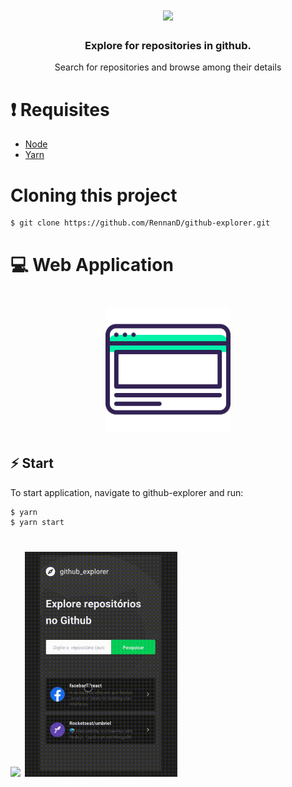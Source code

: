 <h1 align="center" background="#2193f6">
    <img src = "./src/assets/logo.svg" height = "200px" />
</h1>

<h3 align="center">
    Explore for repositories in github.
</h3>

<p align="center">
    Search for repositories and browse among their details
</p>

# ❗️ Requisites

- [Node](https://nodejs.org/en/)
- [Yarn](https://yarnpkg.com/lang/en/)

# Cloning this project

```
$ git clone https://github.com/RennanD/github-explorer.git
```

# 💻 Web Application

<h1 align="center">
    <img src ="./.github/browser.svg" width="200px" />
</h1>

## ⚡️ Start

To start application, navigate to github-explorer and run:

```bash
$ yarn
$ yarn start
```

<h1 >
  <img src ="./.github/github-explorer.gif" height="360px">
  <img src ="./.github/responsive-github.gif" height="360px">
</h1>

